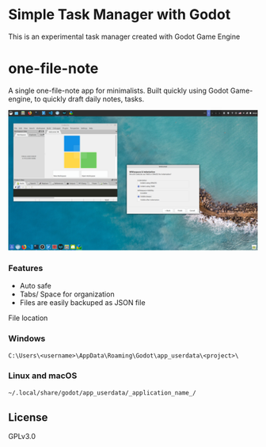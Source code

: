 # Simple Task Manager with Godot

This is an experimental task manager created with Godot Game Engine



# one-file-note

A single one-file-note app for minimalists. Built quickly using Godot Game-engine, to quickly draft daily notes, tasks.

![ScreenShot](https://github.com/hamzamu/task-manager-godot/blob/master/screenshot.png?raw=true)
### Features

- Auto safe
- Tabs/ Space for organization
- Files are easily backuped as JSON file

File location

### Windows

```
C:\Users\<username>\AppData\Roaming\Godot\app_userdata\<project>\
```

### Linux and macOS

```
~/.local/share/godot/app_userdata/_application_name_/
```

## License

GPLv3.0
